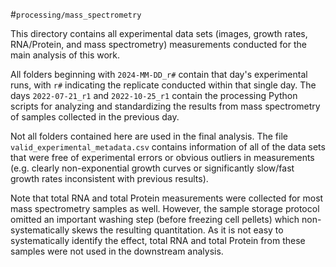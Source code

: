 #`processing/mass_spectrometry`

This directory contains all experimental data sets (images, growth rates, RNA/Protein,
and mass spectrometry) measurements conducted for the main analysis of this work. 

All folders beginning with `2024-MM-DD_r#` contain that day's experimental 
runs, with `r#` indicating the replicate conducted within that single day. 
The days  `2022-07-21_r1` and `2022-10-25_r1` contain the processing Python 
scripts for analyzing and standardizing the results from mass spectrometry of 
samples collected in the previous day.  

Not all folders contained here are used in the final analysis. The file 
`valid_experimental_metadata.csv` contains information of all of the data sets 
that were free of experimental errors or obvious outliers in measurements (e.g. 
clearly non-exponential growth curves or significantly slow/fast growth rates 
inconsistent with previous results).

Note that total RNA and total Protein measurements were collected for most mass
spectrometry samples as well. However, the sample storage protocol omitted an 
important washing step (before freezing cell pellets) which non-systematically 
skews the resulting quantitation. As it is not easy to systematically identify 
the effect, total RNA and total Protein from these samples were not used in the 
downstream analysis. 


